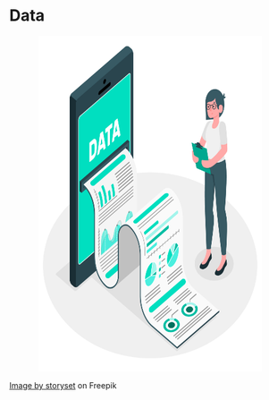 # Data
<p align="center">
  <img src="https://github.com/team-12-csc-510/hw1/blob/main/assets/images/data.jpg" height="600" width="400"/> 
</p>
<a href="https://www.freepik.com/free-vector/data-report-illustration-concept_6195527.htm#query=data&position=3&from_view=search">Image by storyset</a> on Freepik
